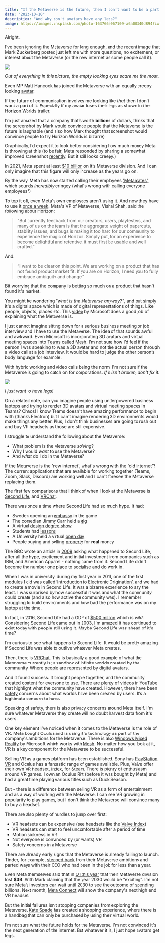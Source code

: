 ```yaml
---
title: "If the Metaverse is the future, then I don’t want to be a part of it"
date: "2022-10-10"
description: "And why don't avatars have any legs?"
image: https://images.unsplash.com/photo-1637664067109-a6a00840d894?ixlib=rb-1.2.1&ixid=MnwxMjA3fDB8MHxwaG90by1wYWdlfHx8fGVufDB8fHx8&auto=format&fit=crop&w=2232&q=80
---
```


Alright.

I’ve been ignoring the Metaverse for long enough, and the recent image that Mark Zuckerberg posted just left me with more questions, no excitement, or interest about the Metaverse (or the new internet as some people call it).

![](https://scontent.fltn2-1.fna.fbcdn.net/v/t39.30808-6/299150825_10114625396804361_144927942652991577_n.jpg?_nc_cat=111&ccb=1-7&_nc_sid=730e14&_nc_ohc=567St5G-FvYAX-m51e-&_nc_ht=scontent.fltn2-1.fna&oh=00_AT8JlBSfvmqXvq-8aH3-RYFUj69NeXa_OPfXIFcIpud7Nw&oe=631B137B)

_Out of everything in this picture, the empty looking eyes scare me the most._

Even MP Matt Hancock has joined the Metaverse with an equally creepy looking [avatar](https://uk.news.yahoo.com/matt-hancock-metaverse-avatar-creepy-125437801.html).

If the future of communication involves me looking like _that_ then I don’t want a part of it. Especially if my avatar loses their legs as shown in the [Horizon Worlds](https://youtu.be/02kCEurWkqU) trailer.

I’m just amazed that a company that’s worth **billions** of dollars, thinks that the screenshot by Mark would convince people that the Metaverse is the future is laughable (and also how Mark thought that screenshot would convince people to try Horizon Worlds is bizarre)

Graphically, I’d expect it to look better considering how much money Meta is throwing at this (to be fair, Meta responded by sharing a somewhat improved screenshot [recently](https://www.theverge.com/2022/8/19/23313469/mark-zuckerberg-horizon-worlds-screenshot-memes-response-upgrades). But it still looks creepy.)

In 2021, Meta spent at least [$10 billion](https://www.theverge.com/2021/10/25/22745381/facebook-reality-labs-10-billion-metaverse) on it’s Metaverse division. And I can only imagine that this figure will only increase as the years go on.

By the way, Meta has now started calling their employees ['Metamates'](https://uk.finance.yahoo.com/news/zuckerberg-calls-staff-metamates-memo-060749258.html), which sounds _incredibly_ cringey (what's wrong with calling everyone employees?)

To top it off, even Meta's own employees aren't using it. And now they have to use it [once a week](https://www.theverge.com/2022/10/6/23391895/meta-facebook-horizon-worlds-vr-social-network-too-buggy-leaked-memo). Meta's VP of Metaverse, Vishal Shah, said the following about Horizon:
<blockquote>
	"But currently feedback from our creators, users, playtesters, and many of us on the team is that the aggregate weight of papercuts, stability issues, and bugs is making it too hard for our community to experience the magic of Horizon. Simply put, for an experience to become delightful and retentive, it must first be usable and well crafted.”
</blockquote>

And:

<blockquote>
	“I want to be clear on this point. We are working on a product that has not found product market fit. If you are on Horizon, I need you to fully embrace ambiguity and change.”
</blockquote>

Bit worrying that the company is betting so much on a product that hasn't found it's market.

You might be wondering _"what is the Metaverse anyway?"_, and put simply it's a digital space which is made of digital representations of things. Like people, objects, places etc. This [video](https://www.youtube.com/watch?v=Qw6UCwCt4bE) by Microsoft does a good job of explaining what the Metaverse is.

I just cannot imagine sitting down for a serious business meeting or job interview and I have to use the Metaverse. The idea of that sounds awful and awkward. Even Microsoft is incorporating 3D avatars and virtual meeting spaces into [Teams](https://www.theverge.com/2021/11/2/22758974/microsoft-teams-metaverse-mesh-3d-avatars-meetings-features) called [Mesh](https://news.microsoft.com/innovation-stories/mesh-for-microsoft-teams/). I’m not sure how I’d feel if the person I was speaking to was a 3D avatar and not the actual person through a video call at a job interview. It would be hard to judge the other person’s body language for example.

With hybrid working and video calls being the norm, I'm not sure if the Metaverse is going to catch on for corporations. _If it isn't broken, don't fix it._

![](https://news.microsoft.com/wp-content/uploads/prod/sites/549/2021/11/Mesh-for-Teams-3.png)

_I just want to have legs!_

On a related note, can you imagine people using underpowered business laptops and trying to render 3D avatars and virtual meeting spaces in Teams? Chaos! I know Teams doesn't have amazing performance to begin with (thanks Electron) but I can't imagine rendering 3D environments would make things any better. Plus, I don't think businesses are going to rush out and buy VR headsets as those are still expensive.

I struggle to understand the following about the Metaverse:

- What problem is the Metaverse _solving_?
- Why I would _want_ to use the Metaverse?
- And _what_ do I do in the Metaverse?

If the Metaverse is the 'new internet', what's wrong with the 'old internet'? The current applications that are available for working together (Teams, Zoom, Slack, Discord) are working well and I can't foresee the Metaverse replacing them.

The first few comparisons that I think of when I look at the Metaverse is [Second Life](https://secondlife.com/), and [VRChat](https://en.wikipedia.org/wiki/VRChat?wprov=sfti1).

There was once a time where Second Life had so much hype. It had:

- Sweden opening an [embassy](http://news.bbc.co.uk/1/hi/world/europe/6310915.stm) in the game
- The comedian Jimmy Carr held a [gig](http://news.bbc.co.uk/1/hi/entertainment/6227869.stm)
- A virtual [design degree show](http://news.bbc.co.uk/1/hi/education/6609333.stm)
- Students had [lessons](http://news.bbc.co.uk/newsbeat/hi/technology/newsid_7869000/7869303.stm)
- A University held a virtual [open day](http://news.bbc.co.uk/1/hi/england/merseyside/7303279.stm)
- People buying and selling [property](https://money.cnn.com/pr/subs/2006/10/20/technology/second_life_money/index.htm) for **real** money

The BBC wrote an article in [2009](http://news.bbc.co.uk/1/hi/magazine/8367957.stm) asking what happened to Second Life, after all the hype, excitement and initial investment from companies such as IBM, and American Apparel - nothing came from it. Second Life didn't become the number one place to socialise and do work in.

When I was in university, during my first year in 2011, one of the first modules I did was called ‘Introduction to Electronic Origination’, and we had to create a movie in Second Life. It was a bizarre experience to say the least. I was surprised by how successful it was and what the community could create (and also how active the community was). I remember struggling to build environments and how bad the performance was on my laptop at the time.

In fact, in 2016, Second Life had a GDP of [$500 million](https://www.vice.com/en/article/z43mwj/why-is-second-life-still-a-thing-gaming-virtual-reality) which is _wild._ Considering Second Life came out in 2003, I'm amazed it has continued to exist today with people still using it. Maybe Second Life was ahead of it's time?

I’m curious to see what happens to Second Life. It would be pretty amazing if Second Life was able to outlive whatever Meta creates.

Then, there is [VRChat](https://hello.vrchat.com/). This is basically a good example of what the Metaverse currently is; a sandbox of infinite worlds created by the community. Where people are represented by digital avatars.

And it found success. It brought people together, and the community created content for everyone to use. There are plenty of videos in YouTube that highlight what the community have created. However, there have been [safety](https://www.bbc.co.uk/news/technology-60415317) concerns about what worlds have been created by users. It’s a legitimate concern to have.

Speaking of safety, there is also privacy concerns around Meta itself. I'm sure whatever Metaverse they create will no doubt harvest data from it's users.

One key element I've noticed when it comes to the Metaverse is the role of VR. Meta bought Oculus and is using it's technology as part of the company's ambitions for the Metaverse. There is also [Windows Mixed Reality](https://www.microsoft.com/en-us/mixed-reality/windows-mixed-reality) by Microsoft which works with [Mesh](https://www.microsoft.com/en-us/mesh). No matter how you look at it, VR is a key component for the Metaverse to be successful.

Selling VR as a games platform has been established. Sony has [PlayStation VR](https://www.playstation.com/en-gb/ps-vr/) and Oculus has a fantastic range of games available. Plus, Valve offer their own VR headset, [Index](https://www.valvesoftware.com/en/index), for Steam. There is plenty of enthusiasm around VR games. I own an Oculus Rift (before it was bought by Meta) and had a great time playing various titles such as Duck Season.

But - there is a difference between selling VR as a form of entertainment and as a way of working with the Metaverse. I can see VR growing in popularity to play games, but I don't think the Metaverse will convince many to buy a headset.

There are also plenty of hurdles to jump over first:

- VR headsets can be expensive (see headsets like the [Valve Index](https://store.steampowered.com/sub/354231/))
- VR headsets can start to feel uncomfortable after a period of time
- Motion sickness in VR
- Not everyone is convinced by (or wants) VR
- Safety concerns in a Metaverse

There are already early signs that the Metaverse is already failing to launch. Tinder, for example, [stepped back](https://www.theverge.com/2022/8/3/23290152/tinder-metaverse-tinderverse-coins-disappointing-earnings) from their Metaverse ambitions and parted ways with their CEO who had been in the job for less than a year.

Even Meta themselves said that in [Q1 this year](https://techcrunch.com/2022/04/27/meta-facebook-q1-2022-earnings/) that their Metaverse division lost **$3B**. With Mark claiming that the year 2030 would be “exciting”. I’m not sure Meta’s investors can wait until 2030 to see the outcome of spending billions. Next month, [Meta Connect](https://www.theverge.com/2022/9/6/23339396/meta-connect-project-cambria-facebook-metaverse) will show the company's next high end VR headset.

But the initial failures isn't stopping companies from exploring the Metaverse. [Kate Spade](https://www.yahoo.com/video/kate-spade-enters-metaverse-offer-164450002.html) has created a shopping experience, where there is a handbag that can only be purchased by using their virtual world.

I’m not sure what the future holds for the Metaverse. I'm not convinced it's the next generation of the internet. But whatever it is, I just hope avatars get legs.
